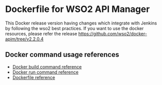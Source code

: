 # Dockerfile for WSO2 API Manager #

This Docker release version having changes which integrate with Jenkins by following the wso2 best practices. If you want to use the docker resources, please refer the release https://github.com/wso2/docker-apim/tree/v2.2.0.4 

## Docker command usage references

* [Docker build command reference](https://docs.docker.com/engine/reference/commandline/build/)
* [Docker run command reference](https://docs.docker.com/engine/reference/run/)
* [Dockerfile reference](https://docs.docker.com/engine/reference/builder/)
